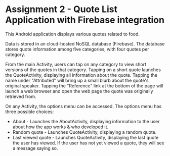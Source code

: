 # Assignment 2 - Quote List Application with Firebase integration

This Android application displays various quotes related to food. 

Data is stored in an cloud-hosted NoSQL database (Firebase). The database stores quote information among five categories, with four quotes per category.

From the main Activity, users can tap on any category to view short versions of the quotes in that category. Tapping on a short quote launches the QuoteActivity, displaying all information about the quote. Tapping the name under "Attributed" will bring up a small blurb about the quote's original speaker. Tapping the "Reference" link at the bottom of the page will launch a web browser and open the web page the quote was originally retrieved from.

On any Activity, the options menu can be accessed. The options menu has three possible choices:

* About - Launches the AboutActivity, displaying information to the user about how the app works & who developed it.
* Random quote - Launches QuoteActivity, displaying a random quote.
* Last viewed quote - Launches QuoteActivity, displaying the last quote the user has viewed. If the user has not yet viewed a quote, they will see a message saying so.
